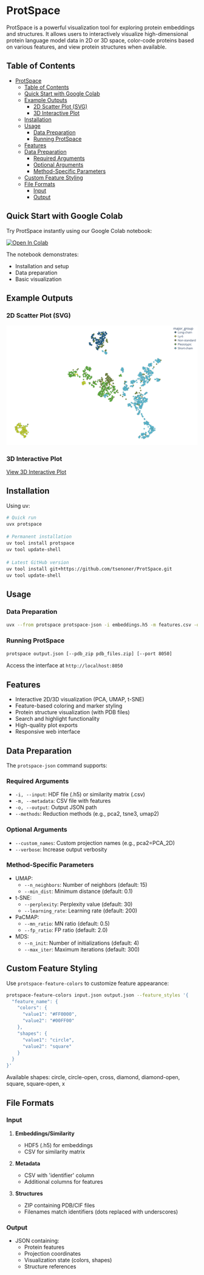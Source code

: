 # ProtSpace

ProtSpace is a powerful visualization tool for exploring protein embeddings and structures. It allows users to interactively visualize high-dimensional protein language model data in 2D or 3D space, color-code proteins based on various features, and view protein structures when available.

## Table of Contents

- [ProtSpace](#protspace)
  - [Table of Contents](#table-of-contents)
  - [Quick Start with Google Colab](#quick-start-with-google-colab)
  - [Example Outputs](#example-outputs)
    - [2D Scatter Plot (SVG)](#2d-scatter-plot-svg)
    - [3D Interactive Plot](#3d-interactive-plot)
  - [Installation](#installation)
  - [Usage](#usage)
    - [Data Preparation](#data-preparation)
    - [Running ProtSpace](#running-protspace)
  - [Features](#features)
  - [Data Preparation](#data-preparation-1)
    - [Required Arguments](#required-arguments)
    - [Optional Arguments](#optional-arguments)
    - [Method-Specific Parameters](#method-specific-parameters)
  - [Custom Feature Styling](#custom-feature-styling)
  - [File Formats](#file-formats)
    - [Input](#input)
    - [Output](#output)

## Quick Start with Google Colab

Try ProtSpace instantly using our Google Colab notebook:

[![Open In Colab](https://colab.research.google.com/assets/colab-badge.svg)](https://colab.research.google.com/github/tsenoner/ProtSpace/blob/main/examples/notebook/Run_ProtSpace.ipynb)

The notebook demonstrates:
- Installation and setup
- Data preparation
- Basic visualization

## Example Outputs

### 2D Scatter Plot (SVG)
![2D Scatter Plot Example](examples/out/3FTx/UMAP2_major_group.svg)

### 3D Interactive Plot
[View 3D Interactive Plot](https://tsenoner.github.io/ProtSpace/examples/out/3FTx/UMAP3_major_group.html)

## Installation

Using uv:
```bash
# Quick run
uvx protspace

# Permanent installation
uv tool install protspace
uv tool update-shell

# Latest GitHub version
uv tool install git+https://github.com/tsenoner/ProtSpace.git
uv tool update-shell
```

## Usage

### Data Preparation
```bash
uvx --from protspace protspace-json -i embeddings.h5 -m features.csv -o output.json --methods pca3 umap2 tsne2
```

### Running ProtSpace
```bash
protspace output.json [--pdb_zip pdb_files.zip] [--port 8050]
```

Access the interface at `http://localhost:8050`

## Features

- Interactive 2D/3D visualization (PCA, UMAP, t-SNE)
- Feature-based coloring and marker styling
- Protein structure visualization (with PDB files)
- Search and highlight functionality
- High-quality plot exports
- Responsive web interface

## Data Preparation

The `protspace-json` command supports:

### Required Arguments
- `-i, --input`: HDF file (.h5) or similarity matrix (.csv)
- `-m, --metadata`: CSV file with features
- `-o, --output`: Output JSON path
- `--methods`: Reduction methods (e.g., pca2, tsne3, umap2)

### Optional Arguments
- `--custom_names`: Custom projection names (e.g., pca2=PCA_2D)
- `--verbose`: Increase output verbosity

### Method-Specific Parameters
- UMAP:
  - `--n_neighbors`: Number of neighbors (default: 15)
  - `--min_dist`: Minimum distance (default: 0.1)
- t-SNE:
  - `--perplexity`: Perplexity value (default: 30)
  - `--learning_rate`: Learning rate (default: 200)
- PaCMAP:
  - `--mn_ratio`: MN ratio (default: 0.5)
  - `--fp_ratio`: FP ratio (default: 2.0)
- MDS:
  - `--n_init`: Number of initializations (default: 4)
  - `--max_iter`: Maximum iterations (default: 300)

## Custom Feature Styling

Use `protspace-feature-colors` to customize feature appearance:

```bash
protspace-feature-colors input.json output.json --feature_styles '{
  "feature_name": {
    "colors": {
      "value1": "#FF0000",
      "value2": "#00FF00"
    },
    "shapes": {
      "value1": "circle",
      "value2": "square"
    }
  }
}'
```

Available shapes: circle, circle-open, cross, diamond, diamond-open, square, square-open, x

## File Formats

### Input
1. **Embeddings/Similarity**
   - HDF5 (.h5) for embeddings
   - CSV for similarity matrix
   
2. **Metadata**
   - CSV with 'identifier' column
   - Additional columns for features

3. **Structures**
   - ZIP containing PDB/CIF files
   - Filenames match identifiers (dots replaced with underscores)

### Output
- JSON containing:
  - Protein features
  - Projection coordinates
  - Visualization state (colors, shapes)
  - Structure references